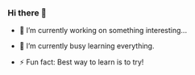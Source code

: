 ### Hi there 👋

- 🔭 I’m currently working on something interesting...
- 🌱 I’m currently busy learning everything.


- ⚡ Fun fact: Best way to learn is to try!

